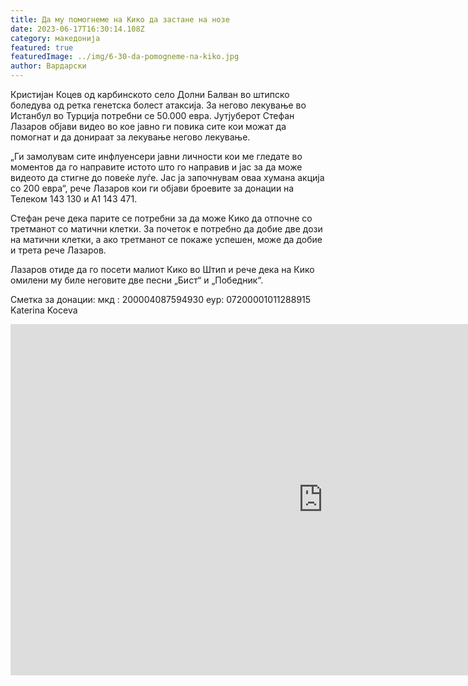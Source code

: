 ```yaml
---
title: Да му помогнеме на Кико да застане на нозе
date: 2023-06-17T16:30:14.108Z
category: македонија
featured: true
featuredImage: ../img/6-30-da-pomogneme-na-kiko.jpg
author: Вардарски
---
```


<!--StartFragment-->

Кристијан Коцев од карбинското село Долни Балван во штипско боледува од ретка генетска болест атаксија. За негово лекување во Истанбул во Турција потребни се 50.000 евра. Јутјуберот Стефан Лазаров објави видео во кое јавно ги повика сите кои можат да помогнат и да донираат за лекување негово лекување.

„Ги замолувам сите инфлуенсери јавни личности кои ме гледате во моментов да го направите истото што го направив и јас за да може видеото да стигне до повеќе луѓе. Јас ја започнувам оваа хумана акција со 200 евра“, рече Лазаров кои ги објави броевите за донации на Телеком 143 130 и А1 143 471.

Стефан рече дека парите се потребни за да може Кико да отпочне со третманот со матични клетки. За почеток е потребно да добие две дози на матични клетки, а ако третманот се покаже успешен, може да добие и трета рече Лазаров.

Лазаров отиде да го посети малиот Кико во Штип и рече дека на Кико омилени му биле неговите две песни „Бист“ и „Победник“.

Сметка за донации:
мкд : 200004087594930
еур: 07200001011288915
Katerina Koceva

<!--EndFragment--><iframe width="1000" height="562" src="https://www.youtube.com/embed/iTv4UIrxr48" title="ZAEDNO ZA KIKO DA STANE NA NOZE!! \*da bideme humani\*" frameborder="0" allow="accelerometer; autoplay; clipboard-write; encrypted-media; gyroscope; picture-in-picture; web-share" allowfullscreen></iframe>
